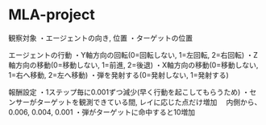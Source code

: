 # MLA-project

観察対象
・エージェントの向き, 位置
・ターゲットの位置

エージェントの行動
・Y軸方向の回転(0=回転しない, 1=左回転, 2=右回転)
・Z軸方向の移動(0=移動しない, 1=前進, 2=後退)
・X軸方向の移動(0=移動しない, 1=右へ移動, 2=左へ移動)
・弾を発射する(0=発射しない, 1=発射する)

報酬設定
・1ステップ毎に0.001ずつ減少(早く行動を起こしてもらうため)
・センサーがターゲットを観測できている間, レイに応じた点だけ増加
　内側から、0.006, 0.004, 0.001
・弾がターゲットに命中すると10増加